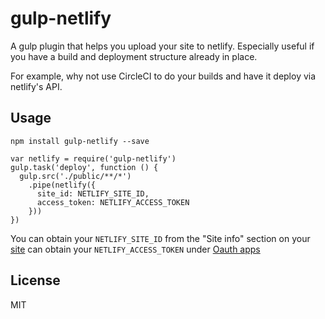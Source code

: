 # gulp-netlify

A gulp plugin that helps you upload your site to netlify. Especially useful
if you have a build and deployment structure already in place.

For example, why not use CircleCI to do your builds
and have it deploy via netlify's API.

## Usage

```
npm install gulp-netlify --save
```

```
var netlify = require('gulp-netlify')
gulp.task('deploy', function () {
  gulp.src('./public/**/*')
    .pipe(netlify({
      site_id: NETLIFY_SITE_ID,
      access_token: NETLIFY_ACCESS_TOKEN
    }))
})
```

You can obtain your `NETLIFY_SITE_ID` from the "Site info" section on your
[site](https://app.netlify.com/sites)
can obtain your `NETLIFY_ACCESS_TOKEN` under
[Oauth apps](https://app.netlify.com/applications)

## License

MIT

